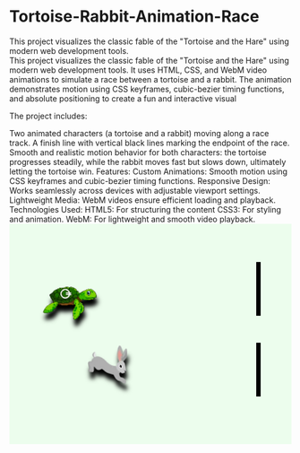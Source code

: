 # Tortoise-Rabbit-Animation-Race
This project visualizes the classic fable of the "Tortoise and the Hare" using modern web development tools.  
This project visualizes the classic fable of the "Tortoise and the Hare" using modern web development tools. It uses HTML, CSS, and WebM video animations to simulate a race between a tortoise and a rabbit. The animation demonstrates motion using CSS keyframes, cubic-bezier timing functions, and absolute positioning to create a fun and interactive visual

The project includes:

Two animated characters (a tortoise and a rabbit) moving along a race track.
A finish line with vertical black lines marking the endpoint of the race.
Smooth and realistic motion behavior for both characters: the tortoise progresses steadily, while the rabbit moves fast but slows down, ultimately letting the tortoise win.
Features:
Custom Animations: Smooth motion using CSS keyframes and cubic-bezier timing functions.
Responsive Design: Works seamlessly across devices with adjustable viewport settings.
Lightweight Media: WebM videos ensure efficient loading and playback.
Technologies Used:
HTML5: For structuring the content
CSS3: For styling and animation.
WebM: For lightweight and smooth video playback.
![image alt](https://github.com/bdnath702/Tortoise-Rabbit-Animation-Race/blob/main/Screenshot%202025-01-27%20223042.png?raw=true)
